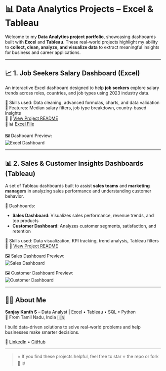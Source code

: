 # 📊 Data Analytics Projects – Excel & Tableau

Welcome to my **Data Analytics project portfolio**, showcasing dashboards built with **Excel** and **Tableau**. These real-world projects highlight my ability to **collect, clean, analyze, and visualize data** to extract meaningful insights for business and career applications.

---

## 📈 1. Job Seekers Salary Dashboard (Excel)

An interactive Excel dashboard designed to help **job seekers** explore salary trends across roles, countries, and job types using 2023 industry data.

🔹 Skills used: Data cleaning, advanced formulas, charts, and data validation  
🔹 Features: Median salary filters, job type breakdown, country-based insights  
🔹 📎 [View Project README](https://github.com/sanjaykanth2002/data_analytics_projects/blob/main/%F0%9F%92%BC%20Excel_Salary_Dashboard_for_Job_Seekers/README.md)  
🔹 📊 [Excel File](https://github.com/sanjaykanth2002/data_analytics_projects/blob/main/%F0%9F%92%BC%20Excel_Salary_Dashboard_for_Job_Seekers/1_Salary_Dashboard.xlsx)

🖼️ Dashboard Preview:  
![Excel Dashboard](https://github.com/user-attachments/assets/bcc6aa30-fd7e-4bd5-9d4d-afe51b222235)

---

## 📊 2. Sales & Customer Insights Dashboards (Tableau)

A set of Tableau dashboards built to assist **sales teams** and **marketing managers** in analyzing sales performance and understanding customer behavior.

🔹 Dashboards:  
- **Sales Dashboard**: Visualizes sales performance, revenue trends, and top products  
- **Customer Dashboard**: Analyzes customer segments, satisfaction, and retention

🔹 Skills used: Data visualization, KPI tracking, trend analysis, Tableau filters  
🔹 📎 [View Project README](https://github.com/sanjaykanth2002/data_analytics_projects/blob/main/%F0%9F%93%8A%20Sales_%26_Customer_Dashboard_using_Tableau/README.md)

🖼️ Sales Dashboard Preview:  
![Sales Dashboard](https://github.com/sanjaykanth2002/data_analytics_projects/blob/main/%F0%9F%93%8A%20Sales_%26_Customer_Dashboard_using_Tableau/image/Screenshot%202025-03-04%20173317.png)

🖼️ Customer Dashboard Preview:  
![Customer Dashboard](https://github.com/sanjaykanth2002/data_analytics_projects/blob/main/%F0%9F%93%8A%20Sales_%26_Customer_Dashboard_using_Tableau/image/Screenshot%202025-03-04%20173410.png)

---

## 🙋‍♂️ About Me

**Sanjay Kanth S** – Data Analyst | Excel • Tableau • SQL • Python  
📍 From Tamil Nadu, India 🇮🇳

I build data-driven solutions to solve real-world problems and help businesses make smarter decisions.

🔗 [LinkedIn](https://linkedin.com/in/sanjay-kanth-s) • [GitHub](https://github.com/sanjaykanth2002/data_analytics_projects/tree/main)

---

> ⭐ If you find these projects helpful, feel free to star ⭐ the repo or fork 🍴 it!
